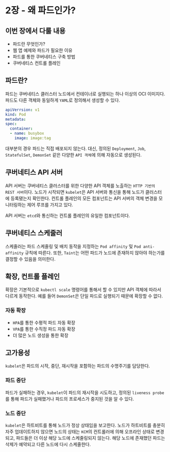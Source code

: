 # 2장 - 왜 파드인가?

## 이번 장에서 다룰 내용
* 파드란 무엇인가?
* 웹 앱 예제와 파드가 필요한 이유
* 파드를 통한 쿠버네티스 구축 방법
* 쿠버네티스 컨트롤 플레인

## 파드란?
파드는 쿠버네티스 클러스터 노드에서 컨테이너로 실행되는 하나 이상의 OCI 이미지다.
파드도 다른 객체와 동일하게 `YAML`로 정의해서 생성할 수 있다.

```YAML
apiVerrsion: v1
kind: Pod
metadata:
spec:
  container:
  - name: busybox
    image: image:tag
```

대부분의 경우 파드는 직접 배포되지 않는다. 대신, 정의된 `Deployment`, `Job`, `StatefulSet`, `DemonSet` 같은 다양한 `API 객체`에 의해 자동으로 생성된다.

## 쿠버네티스 API 서버
API 서버는 쿠버네티스 클러스터를 위한 다양한 API 객체를 노출하는 `HTTP 기반의 REST 서버`이다.
노드가 시작되면 `kubelet`은 API 서버와 통신을 통해 노드가 클러스터에 등록됐는지 확인한다.
컨트롤 플레인의 모든 컴포넌트는 API 서버의 객체 변경을 모니터링하는 제어 루프를 가지고 있다.

API 서버는 `etcd`와 통신하는 컨트롤 플레인의 유일한 컴포넌트이다.

## 쿠버네티스 스케줄러
스케줄러는 파드 스케줄링 및 배치 동작을 지정하는 `Pod affinity` 및 `Pod anti-affinity` 규칙에 따른다.
또한, `Taint`는 어떤 파드가 노드에 존재하지 않아야 하는가를 결정할 수 있음을 의미한다.

## 확장, 컨트롤 플레인
확장은 기본적으로 `kubectl scale` 명령어를 통해서 할 수 있지만 API 객체에 따라서 다르게 동작한다.
예를 들어 `DemonSet`은 단일 파드로 실행되기 때문에 확장할 수 없다.

### 자동 확장
* `HPA`를 통한 수평적 파드 자동 확장
* `VPA`를 통한 수직정 파드 자동 확장
* 더 많은 노드 생성을 통한 확장

## 고가용성
`kubelet`은 파드의 시작, 중단, 재시작을 포함하는 파드의 수명주기를 담당한다.

### 파드 중단
파드가 실패하는 경우, `kubelet`이 파드의 재시작을 시도하고, 정의된 `liveness probe`를 통해 파드가 실패했거나 파드의 프로세스가 중지된 것을 알 수 있다.

### 노드 중단
`kubelet`은 하트비트를 통해 노드가 정상 상태임을 보고한다.
노드가 하트비트를 충분히 자주 업데이트하지 않으면 노드의 상태는 `KCM`의 컨트롤러에 의해 오프라인 상태로 변경되고, 파드들은 더 이상 해당 노드에 스케줄링되지 않는다.
해당 노드에 존재했던 파드는 삭제가 예약되고 다른 노드에 다시 스케줄한다.


